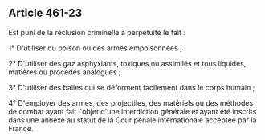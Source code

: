 Article 461-23
----
Est puni de la réclusion criminelle à perpétuité le fait :

1° D'utiliser du poison ou des armes empoisonnées ;

2° D'utiliser des gaz asphyxiants, toxiques ou assimilés et tous liquides,
matières ou procédés analogues ;

3° D'utiliser des balles qui se déforment facilement dans le corps humain ;

4° D'employer des armes, des projectiles, des matériels ou des méthodes de
combat ayant fait l'objet d'une interdiction générale et ayant été inscrits dans
une annexe au statut de la Cour pénale internationale acceptée par la France.
